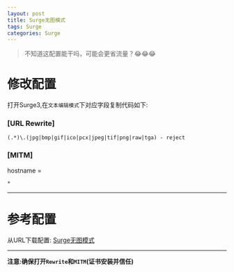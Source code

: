 ```yaml
---
layout: post
title: Surge无图模式
tags: Surge
categories: Surge
---
```


> 不知道这配置能干吗，可能会更省流量？😂😂😂

<!-- more -->

# 修改配置

打开Surge3,在`文本编辑模式`下对应字段复制代码如下:

### [URL Rewrite]

```
(.*)\.(jpg|bmp|gif|ico|pcx|jpeg|tif|png|raw|tga) - reject
```

### [MITM]

hostname =
```
*
```

---
# 参考配置

从URL下载配置:
[Surge无图模式](https://raw.githubusercontent.com/ydzydzydz/Rules/master/conf/no-image.conf)

---
**注意:确保打开`Rewrite`和`MITM`(证书安装并信任)**
